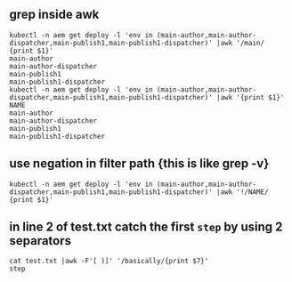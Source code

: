 ## grep inside awk
```
kubectl -n aem get deploy -l 'env in (main-author,main-author-dispatcher,main-publish1,main-publish1-dispatcher)' |awk '/main/ {print $1}'
main-author
main-author-dispatcher
main-publish1
main-publish1-dispatcher
kubectl -n aem get deploy -l 'env in (main-author,main-author-dispatcher,main-publish1,main-publish1-dispatcher)' |awk '{print $1}'
NAME
main-author
main-author-dispatcher
main-publish1
main-publish1-dispatcher
```
## use negation in filter path {this is like grep -v}

`kubectl -n aem get deploy -l 'env in (main-author,main-author-dispatcher,main-publish1,main-publish1-dispatcher)' |awk '!/NAME/ {print $1}'`

## in line 2 of test.txt catch the first `step` by using 2 separators
```
cat test.txt |awk -F'[ )]' '/basically/{print $7}'
step
```

